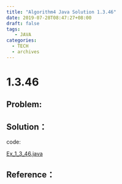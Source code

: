 ```yaml
---
title: "Algorithm4 Java Solution 1.3.46"
date: 2019-07-28T08:47:27+08:00
draft: false
tags:
   - JAVA
categories:
  - TECH
  - archives
---
```



# 1.3.46

## Problem:


## Solution：

code:

[Ex_1_3_46.java](./Ex_1_3_46.java)


## Reference：


